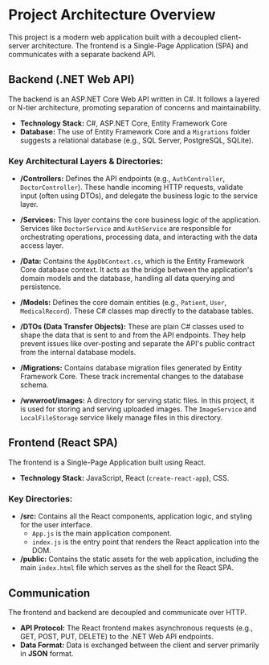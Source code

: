 # Project Architecture Overview

This project is a modern web application built with a decoupled client-server architecture. The frontend is a Single-Page Application (SPA) and communicates with a separate backend API.

## Backend (.NET Web API)

The backend is an ASP.NET Core Web API written in C#. It follows a layered or N-tier architecture, promoting separation of concerns and maintainability.

-   **Technology Stack:** C#, ASP.NET Core, Entity Framework Core
-   **Database:** The use of Entity Framework Core and a `Migrations` folder suggests a relational database (e.g., SQL Server, PostgreSQL, SQLite).

### Key Architectural Layers & Directories:

-   **/Controllers:** Defines the API endpoints (e.g., `AuthController`, `DoctorController`). These handle incoming HTTP requests, validate input (often using DTOs), and delegate the business logic to the service layer.

-   **/Services:** This layer contains the core business logic of the application. Services like `DoctorService` and `AuthService` are responsible for orchestrating operations, processing data, and interacting with the data access layer.

-   **/Data:** Contains the `AppDbContext.cs`, which is the Entity Framework Core database context. It acts as the bridge between the application's domain models and the database, handling all data querying and persistence.

-   **/Models:** Defines the core domain entities (e.g., `Patient`, `User`, `MedicalRecord`). These C# classes map directly to the database tables.

-   **/DTOs (Data Transfer Objects):** These are plain C# classes used to shape the data that is sent to and from the API endpoints. They help prevent issues like over-posting and separate the API's public contract from the internal database models.

-   **/Migrations:** Contains database migration files generated by Entity Framework Core. These track incremental changes to the database schema.

-   **/wwwroot/images:** A directory for serving static files. In this project, it is used for storing and serving uploaded images. The `ImageService` and `LocalFileStorage` service likely manage files in this directory.

## Frontend (React SPA)

The frontend is a Single-Page Application built using React.

-   **Technology Stack:** JavaScript, React (`create-react-app`), CSS.

### Key Directories:

-   **/src:** Contains all the React components, application logic, and styling for the user interface.
    -   `App.js` is the main application component.
    -   `index.js` is the entry point that renders the React application into the DOM.
-   **/public:** Contains the static assets for the web application, including the main `index.html` file which serves as the shell for the React SPA.

## Communication

The frontend and backend are decoupled and communicate over HTTP.

-   **API Protocol:** The React frontend makes asynchronous requests (e.g., GET, POST, PUT, DELETE) to the .NET Web API endpoints.
-   **Data Format:** Data is exchanged between the client and server primarily in **JSON** format.
